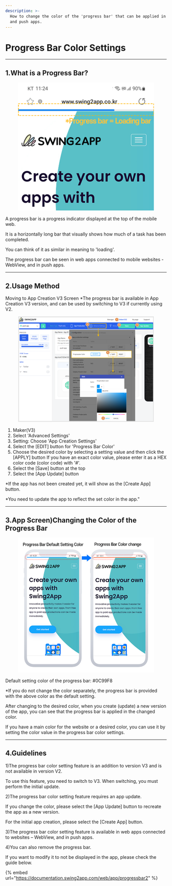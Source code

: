 ```yaml
---
description: >-
  How to change the color of the 'progress bar' that can be applied in WebView
  and push apps.
---
```


# Progress Bar Color Settings

***

## 1.What is a Progress Bar?

<div align="left">

<figure><img src="../../.gitbook/assets/[en]프로그레스색상.png" alt=""><figcaption></figcaption></figure>

</div>



A progress bar is a progress indicator displayed at the top of the mobile web.&#x20;

It is a horizontally long bar that visually shows how much of a task has been completed.&#x20;

You can think of it as similar in meaning to 'loading'.&#x20;

The progress bar can be seen in web apps connected to mobile websites - WebView, and in push apps.



***



## 2.Usage Method

Moving to App Creation V3 Screen \*The progress bar is available in App Creation V3 version, and can be used by switching to V3 if currently using V2.

<figure><img src="../../.gitbook/assets/[en]프로그레스색상0.png" alt=""><figcaption></figcaption></figure>

1. Maker(V3)
2. Select 'Advanced Settings'
3. Setting: Choose 'App Creation Settings'
4. Select the \[EDIT] button for 'Progress Bar Color'
5. Choose the desired color by selecting a setting value and then click the \[APPLY] button If you have an exact color value, please enter it as a HEX color code (color code) with '#'.
6. Select the \[Save] button at the top
7. Select the \[App Update] button&#x20;

\*If the app has not been created yet, it will show as the \[Create App] button.&#x20;

\*You need to update the app to reflect the set color in the app."



***



## 3.App Screen)Changing the Color of the Progress Bar

<div align="left">

<figure><img src="../../.gitbook/assets/[en]프로그레스색상2.png" alt=""><figcaption></figcaption></figure>

</div>

Default setting color of the progress bar: #0C99F8&#x20;

\*If you do not change the color separately, the progress bar is provided with the above color as the default setting.&#x20;

After changing to the desired color, when you create (update) a new version of the app, you can see that the progress bar is applied in the changed color.&#x20;

If you have a main color for the website or a desired color, you can use it by setting the color value in the progress bar color settings.

***



## 4.Guidelines

1\)The progress bar color setting feature is an addition to version V3 and is not available in version V2.

To use this feature, you need to switch to V3. When switching, you must perform the initial update.

2\)The progress bar color setting feature requires an app update.&#x20;

If you change the color, please select the \[App Update] button to recreate the app as a new version.

For the initial app creation, please select the \[Create App] button.

3\)The progress bar color setting feature is available in web apps connected to websites – WebView, and in push apps.

4\)You can also remove the progress bar.&#x20;

If you want to modify it to not be displayed in the app, please check the guide below.

{% embed url="https://documentation.swing2app.com/web/app/progressbar2" %}

